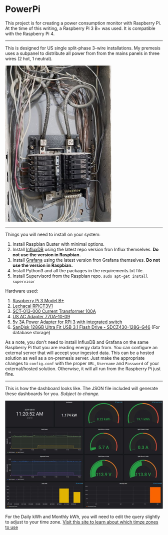 # PowerPi
This project is for creating a power consumption monitor with Raspberry Pi. At the time of this writing, a Raspberry Pi 3 B+ was used. It is compatible with the Raspberry Pi 4. 

---

This is designed for US single split-phase 3-wire installations. My premesis uses a subpanel to distribute all power from from the mains panels in three wires (2 hot, 1 neutral).

![100A Power Subpanel US](https://raw.githubusercontent.com/jdelgado-dtlabs/powerpi/master/README/images/panel.jpg "100A Power Subpanel US")

---

Things you will need to install on your system:

1. Install Raspbian Buster with minimal options.
2. Install [InfluxDB](https://www.influxdata.com/blog/running-the-tick-stack-on-a-raspberry-pi/) using the latest repo version fron Influx themselves. **Do not use the version in Raspbian.**
3. Install [Grafana](https://grafana.com/grafana/download/6.3.0?platform=arm) using the latest version fron Grafana themselves. **Do not use the version in Raspbian.**
4. Install Python3 and all the packages in the requirements.txt file.
5. Install Supervisord from the Raspbian repo. `sudo apt-get install supervisor`

Hardware used:

1. [Raspberry Pi 3 Model B+](https://www.raspberrypi.org/products/raspberry-pi-3-model-b-plus/)
2. [Lechacal RPICT3V1](http://lechacal.com/wiki/index.php/RPICT3V1)
3. [SCT-013-000 Current Transformer 100A](https://www.amazon.com/CTYRZCH-SCT-013-000-Non-invasive-Current-Transformer/dp/B01C5JL5IY)
4. [US AC Adapter 77DA-10-09](http://lechacalshop.com/gb/internetofthing/54-usacac.html)
5. [5v 3A Power Adapter for RPi 3 with integrated switch](https://www.amazon.com/Yuconn-Charger-Adapter-Raspberry-SoundLink/dp/B071YC2T9S)
6. [SanDisk 128GB Ultra Fit USB 3.1 Flash Drive - SDCZ430-128G-G46](https://www.amazon.com/SanDisk-128GB-Ultra-Flash-Drive/dp/B07855LJ99) (For database storage)

As a note, you don't need to install InfluxDB and Grafana on the same Raspberry Pi that you are reading energy data from. You can configure an external server that will accept your ingested data. This can be a hosted solution as well as a on-premesis server. Just make the appropriate changes to `config.conf` with the proper `URL`, `Username` and `Password` of your external/hosted solution. Otherwise, it will all run from the Raspberry Pi just fine.

---

This is how the dashboard looks like. The JSON file included will generate these dashboards for you. *Subject to change.*

![PowerPi Dashbaord](https://raw.githubusercontent.com/jdelgado-dtlabs/powerpi/master/README/images/dashboard.jpg "PowerPi Dashbaord")

For the Daily kWh and Monthly kWh, you will need to edit the query slightly to adjust to your time zone. [Visit this site to learn about which timze zones to use](https://docs.influxdata.com/influxdb/v1.7/query_language/data_exploration/#the-time-zone-clause)